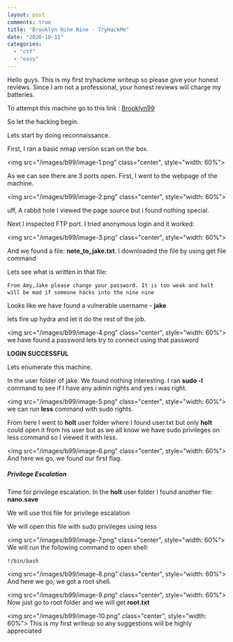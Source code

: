 ```yaml
---
layout: post
comments: true
title: "Brooklyn Nine Nine - TryHackMe"
date: "2020-10-11"
categories: 
  - "ctf"
  - "easy"
---
```


Hello guys. This is my first tryhackme writeup so please give your honest reviews. Since I am not a professional, your honest reviews will charge my batteries.

To attempt this machine go to this link : [Brooklyn99](https://tryhackme.com/room/brooklynninenine)

So let the hacking begin.

Lets start by doing reconnaissance.

First, I ran a basic nmap version scan on the box.

<img src="/images/b99/image-1.png" class="center", style="width: 60%">

As we can see there are 3 ports open. First, I went to the webpage of the machine.


<img src="/images/b99/image-2.png" class="center", style="width: 60%">
  
uff, A rabbit hole I viewed the page source but i found nothing special.

Next I inspected FTP port. I tried anonymous login and it worked:

<img src="/images/b99/image-3.png" class="center", style="width: 60%">

And we found a file: **note\_to\_jake.txt**. I downloaded the file by using get file command

Lets see what is written in that file:

```
From Amy,Jake please change your password. It is too weak and holt will be mad if someone hacks into the nine nine
```

Looks like we have found a vulnerable username - **jake**

lets fire up hydra and let it do the rest of the job.


<img src="/images/b99/image-4.png" class="center", style="width: 60%">
we have found a password lets try to connect using that password

**LOGIN SUCCESSFUL**

Lets enumerate this machine.

In the user folder of jake. We found nothing interesting. I ran **sudo -l** command to see if I have any admin rights and yes i was right.


<img src="/images/b99/image-5.png" class="center", style="width: 60%">
we can run **less** command with sudo rights.

From here I went to **holt** user folder where I found user.txt but only **holt** could open it from his user but as we all know we have sudo privileges on less command so I viewed it with less.


<img src="/images/b99/image-6.png" class="center", style="width: 60%">
And here we go, we found our first flag.

##### **Privilege Escalation**

Time for privilege escalation. In the **holt** user folder I found another file: **nano.save**

We will use this file for privilege escalation

We will open this file with sudo privileges using less


<img src="/images/b99/image-7.png" class="center", style="width: 60%">
We will run the following command to open shell:

```
!/bin/bash
```


<img src="/images/b99/image-8.png" class="center", style="width: 60%">
And here we go, we got a root shell.


<img src="/images/b99/image-9.png" class="center", style="width: 60%">
Now just go to root folder and we will get **root.txt**


<img src="/images/b99/image-10.png" class="center", style="width: 60%">
This is my first writeup so any suggestions will be highly appreciated
